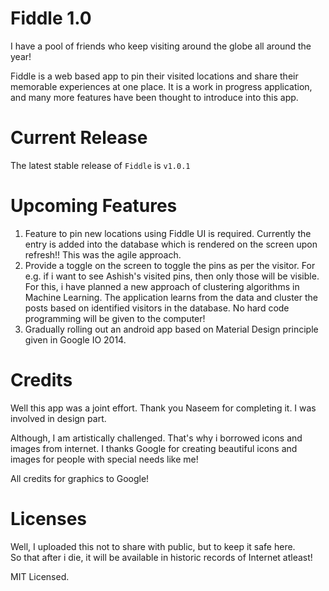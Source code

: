 Fiddle 1.0
==============

I have a pool of friends who keep visiting around the globe all around the year!

Fiddle is a web based app to pin their visited locations and share their memorable experiences at one place. It is a work in progress application, and many more features have been thought to introduce into this app.


Current Release
===================
The latest stable release of `Fiddle` is `v1.0.1`

Upcoming Features
===================
   1. Feature to pin new locations using Fiddle UI is required. Currently the entry is added into the database which is rendered on the screen upon refresh!! This was the agile approach.
   2. Provide a toggle on the screen to toggle the pins as per the visitor. For e.g. if i want to see Ashish's visited pins, then only those will be visible. For this, i have planned a new approach of clustering algorithms in Machine Learning. The application learns from the data and cluster the posts based on identified visitors in the database. No hard code programming will be given to the computer!
   3. Gradually rolling out an android app based on Material Design principle given in Google IO 2014.

Credits
============
Well this app was a joint effort. Thank you Naseem for completing it. I was involved in design part.

Although, I am artistically challenged. That's why i borrowed icons and images from internet. I thanks Google for creating beautiful icons and images for people with special needs like me!

All credits for graphics to Google!


Licenses
=============
Well, I uploaded this not to share with public, but to keep it safe here.<br/>
So that after i die, it will be available in historic records of Internet atleast!

MIT Licensed.
